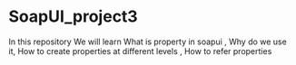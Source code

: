 # SoapUI_project3
In this repository We will learn What is property in soapui , Why do we use it,  How to create properties at different levels , How to refer properties
